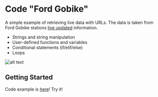 # Code "Ford Gobike"

A simple example of retrieving live data with URLs. 
The data is taken from Ford Gobike stations [live updated](https://gbfs.fordgobike.com/gbfs/fr/station_status.json) information.

* Strings and string manipulation
* User-defined functions and variables
* Conditional statements (if/elif/else)
* Loops


![alt text](https://github.com/chapliza/Ford_Gobike/blob/master/my_3.jpg)
## Getting Started

Code example is [here](https://trinket.io/python3/f3e720428e)! Try it!
